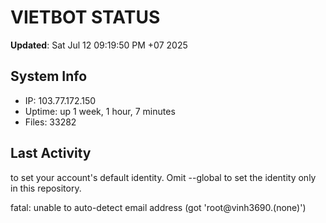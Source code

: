 # VIETBOT STATUS
**Updated**: Sat Jul 12 09:19:50 PM +07 2025

## System Info
- IP: 103.77.172.150
- Uptime: up 1 week, 1 hour, 7 minutes
- Files: 33282

## Last Activity

to set your account's default identity.
Omit --global to set the identity only in this repository.

fatal: unable to auto-detect email address (got 'root@vinh3690.(none)')
